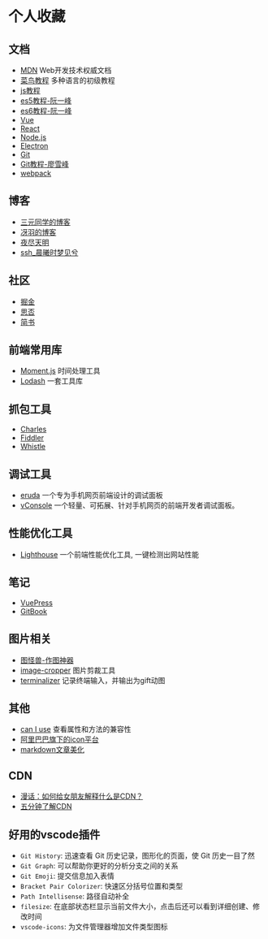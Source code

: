 # 个人收藏

## 文档
- [MDN](https://developer.mozilla.org/zh-CN/docs/Web) Web开发技术权威文档
- [菜鸟教程](https://www.runoob.com/) 多种语言的初级教程
- [js教程](https://zh.javascript.info/)
- [es5教程-阮一峰](https://wangdoc.com/javascript/)
- [es6教程-阮一峰](https://es6.ruanyifeng.com/)
- [Vue](https://cn.vuejs.org/index.html)
- [React](https://zh-hans.reactjs.org/)
- [Node.js](https://nodejs.org/zh-cn/)
- [Electron](https://www.electronjs.org/)
- [Git](https://git-scm.com/book/zh/v2)
- [Git教程-廖雪峰](https://www.liaoxuefeng.com/wiki/896043488029600)
- [webpack](https://www.webpackjs.com/)

## 博客
- [三元同学的博客](http://47.98.159.95/my_blog/)
- [冴羽的博客](https://github.com/mqyqingfeng/Blog)
- [夜尽天明](https://github.com/biaochenxuying/blog)
- [ssh_晨曦时梦见兮](https://github.com/sl1673495/blogs)

## 社区
- [掘金](https://juejin.im/timeline)
- [思否](https://segmentfault.com/)
- [简书](https://www.jianshu.com/)

## 前端常用库
- [Moment.js](https://momentjs.com/) 时间处理工具
- [Lodash](https://lodash.com/) 一套工具库

## 抓包工具
- [Charles](https://www.charlesproxy.com/)
- [Fiddler](https://www.telerik.com/fiddler)
- [Whistle](https://github.com/avwo/whistle/blob/master/README-zh_CN.md)

## 调试工具
- [eruda](https://github.com/liriliri/eruda/blob/master/doc/README_CN.md) 一个专为手机网页前端设计的调试面板
- [vConsole](https://github.com/Tencent/vConsole/blob/HEAD/README_CN.md) 一个轻量、可拓展、针对手机网页的前端开发者调试面板。

## 性能优化工具
- [Lighthouse](https://developers.google.com/web/tools/lighthouse) 一个前端性能优化工具, 一键检测出网站性能

## 笔记
- [VuePress](https://www.vuepress.cn/)
- [GitBook](https://www.gitbook.com/)

## 图片相关
- [图怪兽-作图神器](https://818ps.com/)
- [image-cropper](http://elemefe.github.io/image-cropper/) 图片剪裁工具
- [terminalizer](https://terminalizer.com/) 记录终端输入，并输出为gift动图

## 其他
- [can I use](https://caniuse.com/) 查看属性和方法的兼容性
- [阿里巴巴旗下的icon平台](https://www.iconfont.cn/)
- [markdown文章美化](https://mdnice.com/)

## CDN
- [漫话：如何给女朋友解释什么是CDN？](https://juejin.im/post/6844903906296725518)
- [五分钟了解CDN](https://juejin.im/post/6844903605888090125)

## 好用的vscode插件
- `Git History`: 迅速查看 Git 历史记录，图形化的页面，使 Git 历史一目了然
- `Git Graph`: 可以帮助你更好的分析分支之间的关系
- `Git Emoji`: 提交信息加入表情
- `Bracket Pair Colorizer`: 快速区分括号位置和类型
- `Path Intellisense`: 路径自动补全
- `filesize`: 在底部状态栏显示当前文件大小，点击后还可以看到详细创建、修改时间
- `vscode-icons`: 为文件管理器增加文件类型图标

